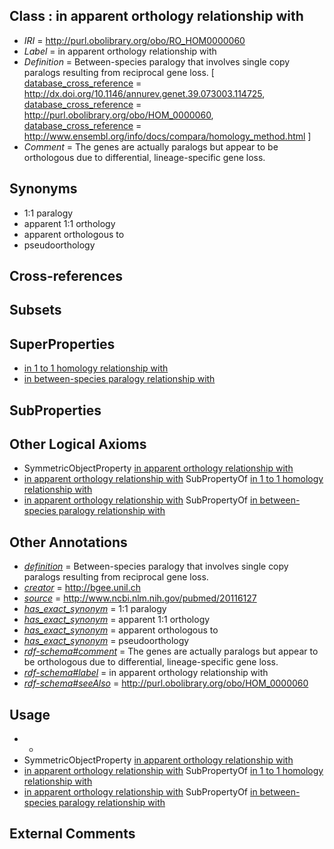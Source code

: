 
## Class : in apparent orthology relationship with

 * *IRI* = http://purl.obolibrary.org/obo/RO_HOM0000060
 * *Label* = in apparent orthology relationship with
 * *Definition* = Between-species paralogy that involves single copy paralogs resulting from reciprocal gene loss. [ [database_cross_reference](../../ef/oboInOwl#hasDbXref.md) = http://dx.doi.org/10.1146/annurev.genet.39.073003.114725, [database_cross_reference](../../ef/oboInOwl#hasDbXref.md) = http://purl.obolibrary.org/obo/HOM_0000060, [database_cross_reference](../../ef/oboInOwl#hasDbXref.md) = http://www.ensembl.org/info/docs/compara/homology_method.html ]
 * *Comment* = The genes are actually paralogs but appear to be orthologous due to differential, lineage-specific gene loss.

## Synonyms

 * 1:1 paralogy
 * apparent 1:1 orthology
 * apparent orthologous to
 * pseudoorthology

## Cross-references


## Subsets


## SuperProperties

 * [in 1 to 1 homology relationship with](../../RO/19/RO_HOM0000019.md)
 * [in between-species paralogy relationship with](../../RO/50/RO_HOM0000050.md)

## SubProperties


## Other Logical Axioms

 * SymmetricObjectProperty [in apparent orthology relationship with](../../RO/60/RO_HOM0000060.md)
 * [in apparent orthology relationship with](../../RO/60/RO_HOM0000060.md) SubPropertyOf [in 1 to 1 homology relationship with](../../RO/19/RO_HOM0000019.md)
 * [in apparent orthology relationship with](../../RO/60/RO_HOM0000060.md) SubPropertyOf [in between-species paralogy relationship with](../../RO/50/RO_HOM0000050.md)

## Other Annotations

 * *[definition](../../IAO/15/IAO_0000115.md)* = Between-species paralogy that involves single copy paralogs resulting from reciprocal gene loss.
 * *[creator](../../or/creator.md)* = http://bgee.unil.ch
 * *[source](../../ce/source.md)* = http://www.ncbi.nlm.nih.gov/pubmed/20116127
 * *[has_exact_synonym](../../ym/oboInOwl#hasExactSynonym.md)* = 1:1 paralogy
 * *[has_exact_synonym](../../ym/oboInOwl#hasExactSynonym.md)* = apparent 1:1 orthology
 * *[has_exact_synonym](../../ym/oboInOwl#hasExactSynonym.md)* = apparent orthologous to
 * *[has_exact_synonym](../../ym/oboInOwl#hasExactSynonym.md)* = pseudoorthology
 * *[rdf-schema#comment](../../nt/rdf-schema#comment.md)* = The genes are actually paralogs but appear to be orthologous due to differential, lineage-specific gene loss.
 * *[rdf-schema#label](../../el/rdf-schema#label.md)* = in apparent orthology relationship with
 * *[rdf-schema#seeAlso](../../so/rdf-schema#seeAlso.md)* = http://purl.obolibrary.org/obo/HOM_0000060

## Usage

 * -
 * SymmetricObjectProperty [in apparent orthology relationship with](../../RO/60/RO_HOM0000060.md)
 * [in apparent orthology relationship with](../../RO/60/RO_HOM0000060.md) SubPropertyOf [in 1 to 1 homology relationship with](../../RO/19/RO_HOM0000019.md)
 * [in apparent orthology relationship with](../../RO/60/RO_HOM0000060.md) SubPropertyOf [in between-species paralogy relationship with](../../RO/50/RO_HOM0000050.md)

## External Comments

